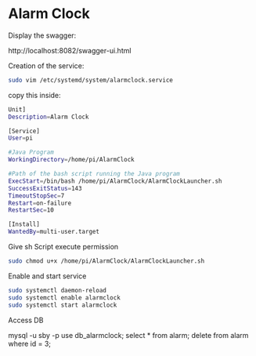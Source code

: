 Alarm Clock
=====

Display the swagger:

http://localhost:8082/swagger-ui.html

Creation of the service:

```sh
sudo vim /etc/systemd/system/alarmclock.service
```

copy this inside:
```sh
Unit]
Description=Alarm Clock

[Service]
User=pi

#Java Program
WorkingDirectory=/home/pi/AlarmClock

#Path of the bash script running the Java program
ExecStart=/bin/bash /home/pi/AlarmClock/AlarmClockLauncher.sh
SuccessExitStatus=143
TimeoutStopSec=7
Restart=on-failure
RestartSec=10

[Install]
WantedBy=multi-user.target
```

Give sh Script execute permission
```sh
sudo chmod u+x /home/pi/AlarmClock/AlarmClockLauncher.sh
```

Enable and start service
```sh
sudo systemctl daemon-reload
sudo systemctl enable alarmclock
sudo systemctl start alarmclock
```

Access DB

mysql -u sby -p
use db_alarmclock;
select * from alarm;
delete from alarm where id = 3;
